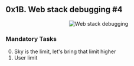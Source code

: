 ## 0x1B. Web stack debugging #4

<p align="center"><img src="https://th.bing.com/th/id/OIP.H9EiDelzsMjfMX8BrcOK9wHaDw?rs=1&pid=ImgDetMain" alt="Web stack debugging" /></p>

### Mandatory Tasks
0. Sky is the limit, let's bring that limit higher
1. User limit
